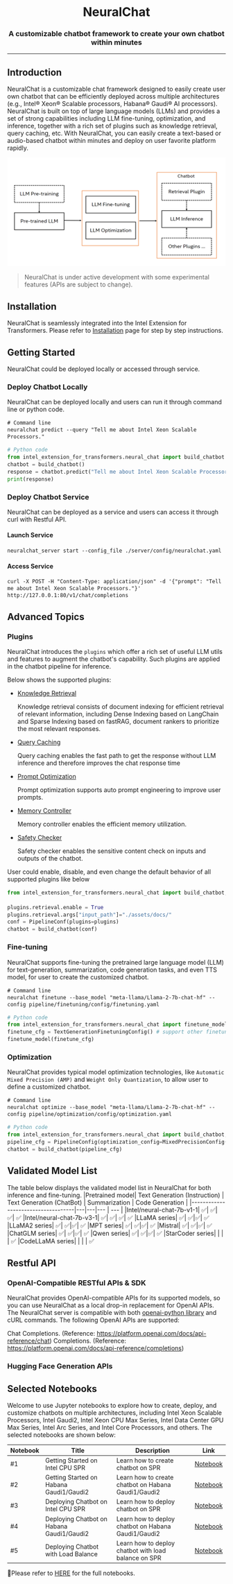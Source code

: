<div align="center">

NeuralChat
===========================
<h3> A customizable chatbot framework to create your own chatbot within minutes</h3>

---
<div align="left">

## Introduction

NeuralChat is a customizable chat framework designed to easily create user own chatbot that can be efficiently deployed across multiple architectures (e.g., Intel® Xeon® Scalable processors, Habana® Gaudi® AI processors). NeuralChat is built on top of large language models (LLMs) and provides a set of strong capabilities including LLM fine-tuning, optimization, and inference, together with a rich set of plugins such as knowledge retrieval, query caching, etc. With NeuralChat, you can easily create a text-based or audio-based chatbot within minutes and deploy on user favorite platform rapidly.

<a target="_blank" href="./assets/pictures/neuralchat.png">
<p align="center">
  <img src="./assets/pictures/neuralchat.png" alt="NeuralChat" width=600 height=250>
</p>
</a>

> NeuralChat is under active development with some experimental features (APIs are subject to change).

## Installation

NeuralChat is seamlessly integrated into the Intel Extension for Transformers. Please refer to [Installation](../../docs/installation.md) page for step by step instructions.

## Getting Started

NeuralChat could be deployed locally or accessed through service.

### Deploy Chatbot Locally

NeuralChat can be deployed locally and users can run it through command line or python code.

```shell
# Command line
neuralchat predict --query "Tell me about Intel Xeon Scalable Processors."
```

```python
# Python code
from intel_extension_for_transformers.neural_chat import build_chatbot
chatbot = build_chatbot()
response = chatbot.predict("Tell me about Intel Xeon Scalable Processors.")
print(response)
```

### Deploy Chatbot Service

NeuralChat can be deployed as a service and users can access it through curl with Restful API.

#### Launch Service


```shell
neuralchat_server start --config_file ./server/config/neuralchat.yaml
```

#### Access Service


```shell
curl -X POST -H "Content-Type: application/json" -d '{"prompt": "Tell me about Intel Xeon Scalable Processors."}' http://127.0.0.1:80/v1/chat/completions
```

## Advanced Topics

### Plugins

NeuralChat introduces the `plugins` which offer a rich set of useful LLM utils and features to augment the chatbot's capability. Such plugins are applied in the chatbot pipeline for inference.

Below shows the supported plugins:

- [Knowledge Retrieval](./pipeline/plugins/retrieval/)

    Knowledge retrieval consists of document indexing for efficient retrieval of relevant information, including Dense Indexing based on LangChain and Sparse Indexing based on fastRAG, document rankers to prioritize the most relevant responses.

- [Query Caching](./pipeline/plugins/caching/)

    Query caching enables the fast path to get the response without LLM inference and therefore improves the chat response time

- [Prompt Optimization](./pipeline/plugins/prompt/)

    Prompt optimization supports auto prompt engineering to improve user prompts.

- [Memory Controller](./pipeline/plugins/memory/)

    Memory controller enables the efficient memory utilization.

- [Safety Checker](./pipeline/plugins/security/)

    Safety checker enables the sensitive content check on inputs and outputs of the chatbot.

User could enable, disable, and even change the default behavior of all supported plugins like below

```python
from intel_extension_for_transformers.neural_chat import build_chatbot, PipelineConfig, plugins

plugins.retrieval.enable = True
plugins.retrieval.args["input_path"]="./assets/docs/"
conf = PipelineConf(plugins=plugins)
chatbot = build_chatbot(conf)

```

### Fine-tuning

NeuralChat supports fine-tuning the pretrained large language model (LLM) for text-generation, summarization, code generation tasks, and even TTS model, for user to create the customized chatbot.

```shell
# Command line
neuralchat finetune --base_model "meta-llama/Llama-2-7b-chat-hf" --config pipeline/finetuning/config/finetuning.yaml
```

```python
# Python code
from intel_extension_for_transformers.neural_chat import finetune_model, TextGenerationFinetuningConfig
finetune_cfg = TextGenerationFinetuningConfig() # support other finetuning config
finetune_model(finetune_cfg)
```

### Optimization

NeuralChat provides typical model optimization technologies, like `Automatic Mixed Precision (AMP)` and `Weight Only Quantization`, to allow user to define a customized chatbot.

```shell
# Command line
neuralchat optimize --base_model "meta-llama/Llama-2-7b-chat-hf" --config pipeline/optimization/config/optimization.yaml
```

```python
# Python code
from intel_extension_for_transformers.neural_chat import build_chatbot, MixedPrecisionConfig
pipeline_cfg = PipelineConfig(optimization_config=MixedPrecisionConfig())
chatbot = build_chatbot(pipeline_cfg)
```

## Validated Model List
The table below displays the validated model list in NeuralChat for both inference and fine-tuning.
|Pretrained model| Text Generation (Instruction) | Text Generation (ChatBot) | Summarization | Code Generation | 
|------------------------------------|---|---|--- | --- |
|Intel/neural-chat-7b-v1-1| ✅| ✅| ✅| ✅
|Intel/neural-chat-7b-v3-1| ✅| ✅| ✅| ✅
|LLaMA series| ✅| ✅|✅| ✅
|LLaMA2 series| ✅| ✅|✅| ✅
|MPT series| ✅| ✅|✅| ✅
|Mistral| ✅| ✅|✅| ✅
|ChatGLM series| ✅| ✅|✅| ✅
|Qwen series| ✅| ✅|✅| ✅
|StarCoder series|   |   |   | ✅
|CodeLLaMA series|   |   |   | ✅


## Restful API

### OpenAI-Compatible RESTful APIs & SDK
NeuralChat provides OpenAI-compatible APIs for its supported models, so you can use NeuralChat as a local drop-in replacement for OpenAI APIs. The NeuralChat server is compatible with both [openai-python library](https://github.com/openai/openai-python) and cURL commands.
The following OpenAI APIs are supported:

Chat Completions. (Reference: https://platform.openai.com/docs/api-reference/chat)
Completions. (Reference: https://platform.openai.com/docs/api-reference/completions)

### Hugging Face Generation APIs



## Selected Notebooks 

Welcome to use Jupyter notebooks to explore how to create, deploy, and customize chatbots on multiple architectures, including Intel Xeon Scalable Processors, Intel Gaudi2, Intel Xeon CPU Max Series, Intel Data Center GPU Max Series, Intel Arc Series, and Intel Core Processors, and others. The selected notebooks are shown below:

| Notebook | Title                                       | Description                                                | Link                                           |
| ------- | --------------------------------------------- | ---------------------------------------------------------- | ------------------------------------------------------- |
| #1     | Getting Started on Intel CPU SPR          | Learn how to create chatbot on SPR                      | [Notebook](./docs/notebooks/build_chatbot_on_spr.ipynb) |
| #2     | Getting Started on Habana Gaudi1/Gaudi2   | Learn how to create chatbot on Habana Gaudi1/Gaudi2     | [Notebook](./docs/notebooks/build_chatbot_on_habana_gaudi.ipynb) |
| #3     | Deploying Chatbot on Intel CPU SPR        | Learn how to deploy chatbot on SPR                      | [Notebook](./docs/notebooks/deploy_chatbot_on_spr.ipynb) |
| #4     | Deploying Chatbot on Habana Gaudi1/Gaudi2 | Learn how to deploy chatbot on Habana Gaudi1/Gaudi2     | [Notebook](./docs/notebooks/deploy_chatbot_on_habana_gaudi.ipynb) |
| #5     | Deploying Chatbot with Load Balance       | Learn how to deploy chatbot with load balance on SPR    | [Notebook](./docs/notebooks/chatbot_with_load_balance.ipynb) |


🌟Please refer to [HERE](docs/full_notebooks.md) for the full notebooks.
